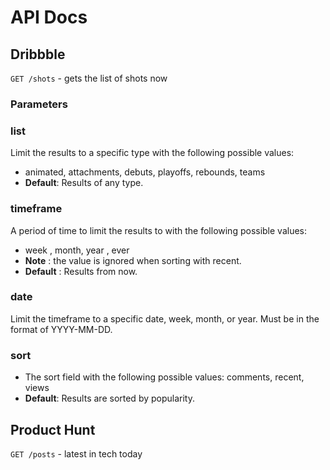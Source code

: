 # API Docs

## Dribbble

`GET /shots` - gets the list of shots now

### Parameters

### list

Limit the results to a specific type with the following possible values:

- animated, attachments, debuts, playoffs, rebounds, teams
- **Default**: Results of any type.

### timeframe

A period of time to limit the results to with the following possible values:

- week , month,  year , ever
- **Note** : the value is ignored when sorting with recent.
- **Default** : Results from now.

### date

Limit the timeframe to a specific date, week, month, or year. Must be in the format of YYYY-MM-DD.

### sort

- The sort field with the following possible values: comments, recent, views
- **Default**: Results are sorted by popularity.

## Product Hunt

`GET /posts` - latest in tech today
